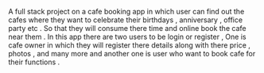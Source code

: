 A full stack project on a cafe booking app in which user can find out the cafes where they want to celebrate their birthdays , anniversary , office party etc . So that they will consume there time and online book the cafe near them . 
In this app there are two users to be login or register , One is cafe owner in which they will register there details along with there price , photos , and many more and another one is user who want to book cafe for their functions . 
